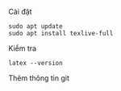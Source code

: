 Cài đặt

```
sudo apt update
sudo apt install texlive-full
```
<!-- main.tex -->
<!-- 

```latex
\documentclass{article}
\begin{document}
Hello, \LaTeX!
\end{document}
``` -->

<!-- 
```bash
pdflatex main.tex
``` -->
Kiểm tra

```
latex --version
```

Thêm thông tin git

